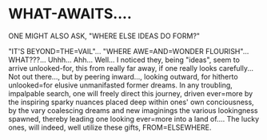 # WHAT-AWAITS....
 ONE MIGHT ALSO ASK, "WHERE ELSE IDEAS DO FORM?"

  "IT'S BEYOND=THE=VAIL"...
  "WHERE AWE=AND=WONDER FLOURISH"... 
  WHAT???... Uhhh... Ahh... Well... I noticed they, being "ideas", seem to arrive unlooked-for, this from really far away, if one really looks carefully... Not out there..., but by peering inward..., looking outward, for hitherto unlooked=for elusive unmanifasted former dreams. In any troubling, impalpable search, one will freely direct this journey, driven ever=more by the inspiring sparky nuances placed deep within ones' own conciousness, by the vary coalescing dreams and new imaginings the various lookingness spawned, thereby leading one looking ever=more into a land of.... 
  The lucky ones, will indeed, well utilize these gifts, FROM=ELSEWHERE.
